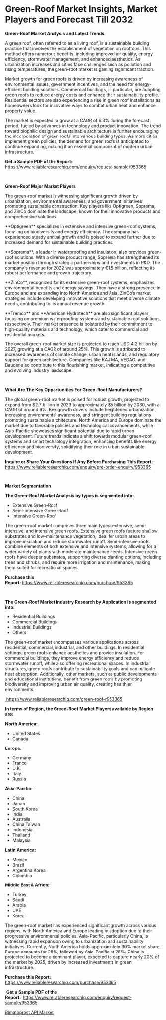 <p><h1>Green-Roof Market Insights, Market Players and Forecast Till 2032</h1></p><p><strong>Green-Roof Market Analysis and Latest Trends</strong></p>
<p><p>A green roof, often referred to as a living roof, is a sustainable building practice that involves the establishment of vegetation on rooftops. This method offers numerous benefits, including improved air quality, energy efficiency, stormwater management, and enhanced aesthetics. As urbanization increases and cities face challenges such as pollution and rising temperatures, the green-roof market is gaining significant traction.</p><p>Market growth for green roofs is driven by increasing awareness of environmental issues, government incentives, and the need for energy-efficient building solutions. Commercial buildings, in particular, are adopting green roofs to reduce energy costs and enhance their sustainability profile. Residential sectors are also experiencing a rise in green roof installations as homeowners look for innovative ways to combat urban heat and enhance property value.</p><p>The market is expected to grow at a CAGR of 6.3% during the forecast period, fueled by advances in technology and product innovation. The trend toward biophilic design and sustainable architecture is further encouraging the incorporation of green roofs into various building types. As more cities implement green policies, the demand for green roofs is anticipated to continue expanding, making it an essential component of modern urban infrastructure.</p></p>
<p><strong>Get a Sample PDF of the Report:&nbsp;</strong> <a href="https://www.reliableresearchiq.com/enquiry/request-sample/953365?utm_campaign=2209&utm_medium=2&utm_source=Github&utm_content=ia&utm_term=01022025&utm_id=green-roof">https://www.reliableresearchiq.com/enquiry/request-sample/953365</a></p>
<p>&nbsp;</p>
<p><strong>Green-Roof Major Market Players</strong></p>
<p><p>The green-roof market is witnessing significant growth driven by urbanization, environmental awareness, and government initiatives promoting sustainable construction. Key players like Optigreen, Soprema, and ZinCo dominate the landscape, known for their innovative products and comprehensive solutions.</p><p>**Optigreen** specializes in extensive and intensive green-roof systems, focusing on biodiversity and energy efficiency. The company has experienced steady annual growth and is poised to expand further due to increased demand for sustainable building practices. </p><p>**Soprema**, a leader in waterproofing and insulation, also provides green-roof solutions. With a diverse product range, Soprema has strengthened its market position through strategic partnerships and investments in R&D. The company's revenue for 2022 was approximately €1.5 billion, reflecting its robust performance and growth trajectory.</p><p>**ZinCo**, recognized for its extensive green-roof systems, emphasizes environmental benefits and energy savings. They have a strong presence in Europe and are expanding into North America and Asia. ZinCo’s market strategies include developing innovative solutions that meet diverse climate needs, contributing to its annual revenue growth.</p><p>**Tremco** and **American Hydrotech** are also significant players, focusing on premium waterproofing systems and sustainable roof solutions, respectively. Their market presence is bolstered by their commitment to high-quality materials and technology, which cater to commercial and residential markets.</p><p>The overall green-roof market size is projected to reach USD 4.2 billion by 2027, growing at a CAGR of around 25%. This growth is attributed to increased awareness of climate change, urban heat islands, and regulatory support for green architecture. Companies like KAJIMA, VEDAG, and Bauder also contribute to this flourishing market, indicating a competitive and evolving industry landscape.</p></p>
<p>&nbsp;</p>
<p><strong>What Are The Key Opportunities For Green-Roof Manufacturers?</strong></p>
<p><p>The global green-roof market is poised for robust growth, projected to expand from $2.7 billion in 2023 to approximately $5 billion by 2030, with a CAGR of around 9%. Key growth drivers include heightened urbanization, increasing environmental awareness, and stringent building regulations promoting sustainable architecture. North America and Europe dominate the market due to favorable policies and technological advancements, while Asia-Pacific showcases significant potential due to rapid urban development. Future trends indicate a shift towards modular green-roof systems and smart technology integration, enhancing benefits like energy efficiency and biodiversity, solidifying their role in urban sustainable development.</p></p>
<p><strong>Inquire or Share Your Questions If Any Before Purchasing This Report:</strong> <a href="https://www.reliableresearchiq.com/enquiry/pre-order-enquiry/953365?utm_campaign=2209&utm_medium=2&utm_source=Github&utm_content=ia&utm_term=01022025&utm_id=green-roof">https://www.reliableresearchiq.com/enquiry/pre-order-enquiry/953365</a></p>
<p>&nbsp;</p>
<p><strong>Market Segmentation</strong></p>
<p><strong>The Green-Roof Market Analysis by types is segmented into:</strong></p>
<p><ul><li>Extensive Green-Roof</li><li>Semi-intensive Green-Roof</li><li>Intensive Green-Roof</li></ul></p>
<p><p>The green-roof market comprises three main types: extensive, semi-intensive, and intensive green roofs. Extensive green roofs feature shallow substrates and low-maintenance vegetation, ideal for urban areas to improve insulation and reduce stormwater runoff. Semi-intensive roofs combine elements of both extensive and intensive systems, allowing for a wider variety of plants with moderate maintenance needs. Intensive green roofs have deeper substrates, supporting diverse planting options, including trees and shrubs, and require more irrigation and maintenance, making them suited for recreational spaces.</p></p>
<p><strong>Purchase this Report:&nbsp;</strong><a href="https://www.reliableresearchiq.com/purchase/953365?utm_campaign=2209&utm_medium=2&utm_source=Github&utm_content=ia&utm_term=01022025&utm_id=green-roof">https://www.reliableresearchiq.com/purchase/953365</a></p>
<p>&nbsp;</p>
<p><strong>The Green-Roof Market Industry Research by Application is segmented into:</strong></p>
<p><ul><li>Residential Buildings</li><li>Commercial Buildings</li><li>Industrial Buildings</li><li>Others</li></ul></p>
<p><p>The green-roof market encompasses various applications across residential, commercial, industrial, and other buildings. In residential settings, green roofs enhance aesthetics and provide insulation. For commercial buildings, they improve energy efficiency and reduce stormwater runoff, while also offering recreational spaces. In industrial structures, green roofs contribute to sustainability goals and can mitigate heat absorption. Additionally, other markets, such as public developments and educational institutions, benefit from green roofs by promoting biodiversity and improving urban air quality, creating healthier environments.</p></p>
<p><a href="https://www.reliableresearchiq.com/green-roof-r953365?utm_campaign=2209&utm_medium=2&utm_source=Github&utm_content=ia&utm_term=01022025&utm_id=green-roof">&nbsp;https://www.reliableresearchiq.com/green-roof-r953365</a></p>
<p><strong>In terms of Region, the Green-Roof Market Players available by Region are:</strong></p>
<p>
    <p> <strong> North America: </strong>
        <ul>
            <li>United States</li>
            <li>Canada</li>
        </ul>
        </p> 
    <p> <strong> Europe: </strong>
        <ul>
            <li>Germany</li>
            <li>France</li>
            <li>U.K.</li>
            <li>Italy</li>
            <li>Russia</li>
        </ul>
        </p> 
    <p> <strong> Asia-Pacific: </strong>
        <ul>
            <li>China</li>
            <li>Japan</li>
            <li>South Korea</li>
            <li>India</li>
            <li>Australia</li>
            <li>China Taiwan</li>
            <li>Indonesia</li>
            <li>Thailand</li>
            <li>Malaysia</li>
        </ul>
        </p> 
    <p> <strong> Latin America: </strong>
        <ul>
            <li>Mexico</li>
            <li>Brazil</li>
            <li>Argentina Korea</li>
            <li>Colombia</li>
        </ul>
        </p> 
    <p> <strong> Middle East & Africa: </strong>
        <ul>
            <li>Turkey</li>
            <li>Saudi</li>
            <li>Arabia</li>
            <li>UAE</li>
            <li>Korea</li>
        </ul>
    </p>
    </p>
<p><p>The green-roof market has experienced significant growth across various regions, with North America and Europe leading in adoption due to their progressive environmental policies. Asia-Pacific, particularly China, is witnessing rapid expansion owing to urbanization and sustainability initiatives. Currently, North America holds approximately 30% market share, Europe accounts for 28%, followed by Asia-Pacific at 25%. China is projected to become a dominant player, expected to capture nearly 20% of the market by 2025, driven by increased investments in green infrastructure.</p></p>
<p><strong>Purchase this Report: </strong><a href="https://www.reliableresearchiq.com/purchase/953365?utm_campaign=2209&utm_medium=2&utm_source=Github&utm_content=ia&utm_term=01022025&utm_id=green-roof">https://www.reliableresearchiq.com/purchase/953365</a></p>
<p>&nbsp;<strong>Get a Sample PDF of the Report:&nbsp;&nbsp;</strong><a href="https://www.reliableresearchiq.com/enquiry/request-sample/953365?utm_campaign=2209&utm_medium=2&utm_source=Github&utm_content=ia&utm_term=01022025&utm_id=green-roof">https://www.reliableresearchiq.com/enquiry/request-sample/953365</a></p>
<p><strong></strong></p>
<p><p><a href="https://github.com/sca704osol/Market-Research-Report-List-1/blob/main/bimatoprost-api-market.md?utm_campaign=2209&utm_medium=2&utm_source=Github&utm_content=ia&utm_term=01022025&utm_id=green-roof">Bimatoprost API Market</a></p></p>
